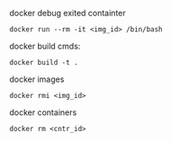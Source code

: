 docker debug exited containter
```
docker run --rm -it <img_id> /bin/bash
```

docker build cmds:
```
docker build -t .
```

docker images
```
docker rmi <img_id>
```
docker containers
```
docker rm <cntr_id>
```
